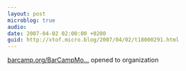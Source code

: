 ```yaml
---
layout: post
microblog: true
audio: 
date: 2007-04-02 02:00:00 +0200
guid: http://xtof.micro.blog/2007/04/02/t18000291.html
---
```

[barcamp.org/BarCampMo...](http://barcamp.org/BarCampMontpellier) opened to organization
